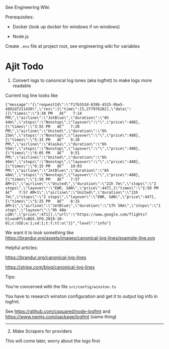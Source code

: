 See Engineering Wiki

Prerequisites:

- Docker (look up docker for windows if on windows)

- Node.js

Create `.env` file at project root, see engineering wiki for variables

# Ajit Todo

1. Convert logs to canonical log lones (aka logfmt) to make logs more readable

Current log line looks like

```
{"message":"{\"requestId\":\"f1fb553d-839b-4525-9be5-4892d7211430\",\"res\":{\"time\":[5,277976282],\"data\":[{\"times\":\"3:30 PM   â€“   7:14 PM\",\"airline\":\"JetBlue\",\"duration\":\"6h 44m\",\"stops\":\"Nonstop\",\"layover\":\"\",\"price\":488},{\"times\":\"3:55 PM   â€“   7:20 PM\",\"airline\":\"United\",\"duration\":\"6h 25m\",\"stops\":\"Nonstop\",\"layover\":\"\",\"price\":488},{\"times\":\"5:15 PM   â€“   9:10 PM\",\"airline\":\"Alaska\",\"duration\":\"6h 55m\",\"stops\":\"Nonstop\",\"layover\":\"\",\"price\":488},{\"times\":\"6:05 PM   â€“   9:51 PM\",\"airline\":\"United\",\"duration\":\"6h 46m\",\"stops\":\"Nonstop\",\"layover\":\"\",\"price\":488},{\"times\":\"6:15 PM   â€“   10:03 PM\",\"airline\":\"JetBlue\",\"duration\":\"6h 48m\",\"stops\":\"Nonstop\",\"layover\":\"\",\"price\":488},{\"times\":\"1:50 PM   â€“   7:57 AM+1\",\"airline\":\"United\",\"duration\":\"21h 7m\",\"stops\":\"2 stops\",\"layover\":\"EWR, SAN\",\"price\":447},{\"times\":\"1:50 PM   â€“   7:57 AM+1\",\"airline\":\"United\",\"duration\":\"21h 7m\",\"stops\":\"2 stops\",\"layover\":\"EWR, SAN\",\"price\":447},{\"times\":\"5:25 PM   â€“   8:15 AM+1\",\"airline\":\"JetBlue\",\"duration\":\"17h 50m\",\"stops\":\"1 stop\",\"layover\":\"9h 48m LGB\",\"price\":471}],\"url\":\"https://www.google.com/flights?hl=en#flt=BOS.SFO.2019-10-01;c:USD;e:1;sd:1;t:f;tt:o\"}}","level":"info"}
```

We want it to look something like https://brandur.org/assets/images/canonical-log-lines/example-line.svg

Helpful articles:

https://brandur.org/canonical-log-lines

https://stripe.com/blog/canonical-log-lines

Tips:

You're concerned with the file `src/config/winston.ts`

You have to research winston configuration and get it to output log info in
logfmt.

See https://github.com/csquared/node-logfmt and https://www.npmjs.com/package/logfmt (same thing)

--------------------------------------

2. Make Scrapers for providers

This will come later, worry about the logs first

